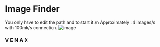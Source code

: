 # Image Finder
You only have to edit the path and to start it.\n
Approximately : 4 images/s with 100mb/s connection.
![image](https://user-images.githubusercontent.com/81310818/130989077-4e10eee2-4f61-4a96-806b-c9da259d240c.png)
### **V E N A X**
